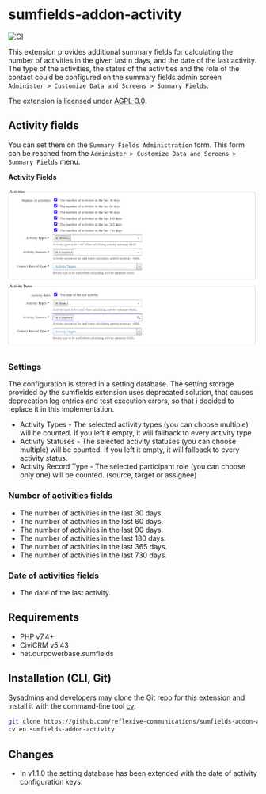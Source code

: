 # sumfields-addon-activity

[![CI](https://github.com/reflexive-communications/sumfields-addon-activity/actions/workflows/main.yml/badge.svg)](https://github.com/reflexive-communications/sumfields-addon-activity/actions/workflows/main.yml)

This extension provides additional summary fields for calculating the number of activities in the given last n days, and
the date of the last activity. The type of the activities, the status of the activities and the role of the contact
could be configured on the summary fields admin screen `Administer > Customize Data and Screens > Summary Fields`.

The extension is licensed under [AGPL-3.0](LICENSE.txt).

## Activity fields

You can set them on the `Summary Fields Administration` form. This form can be reached from
the `Administer > Customize Data and Screens > Summary Fields` menu.

**Activity Fields**

![activity fields](./assets/docs/admin-sumfields-activities.png)

### Settings

The configuration is stored in a setting database. The setting storage provided by the sumfields extension uses
deprecated solution, that causes deprecation log entries and test execution errors, so that i decided to replace it in
this implementation.

-   Activity Types - The selected activity types (you can choose multiple) will be counted. If you left it empty, it will
    fallback to every activity type.
-   Activity Statuses - The selected activity statuses (you can choose multiple) will be counted. If you left it empty, it
    will fallback to every activity status.
-   Activity Record Type - The selected participant role (you can choose only one) will be counted. (source, target or
    assignee)

### Number of activities fields

-   The number of activities in the last 30 days.
-   The number of activities in the last 60 days.
-   The number of activities in the last 90 days.
-   The number of activities in the last 180 days.
-   The number of activities in the last 365 days.
-   The number of activities in the last 730 days.

### Date of activities fields

-   The date of the last activity.

## Requirements

-   PHP v7.4+
-   CiviCRM v5.43
-   net.ourpowerbase.sumfields

## Installation (CLI, Git)

Sysadmins and developers may clone the [Git](https://en.wikipedia.org/wiki/Git) repo for this extension and install it
with the command-line tool [cv](https://github.com/civicrm/cv).

```bash
git clone https://github.com/reflexive-communications/sumfields-addon-activity.git
cv en sumfields-addon-activity
```

## Changes

-   In v1.1.0 the setting database has been extended with the date of activity configuration keys.
